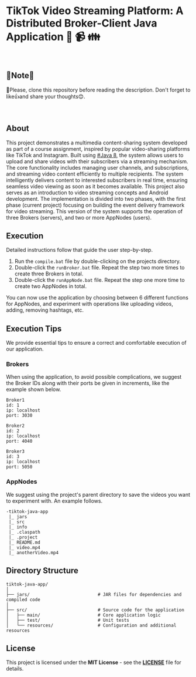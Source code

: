 # TikTok Video Streaming Platform: A Distributed Broker-Client Java Application :iphone: :video_camera: :family:

<br>

## 📢Note📢
🎯Please, clone this repository before reading the description. Don't forget to like👍and share your thoughts😊.

<br>

## About
This project demonstrates a multimedia content-sharing system developed as part of a course assignment, inspired by popular video-sharing platforms like TikTok and Instagram. Built using [#Java 8](https://www.java.com/en/), the system allows users to upload and share videos with their subscribers via a streaming mechanism. The core functionality includes managing user channels, and subscriptions, and streaming video content efficiently to multiple recipients. The system intelligently delivers content to interested subscribers in real time, ensuring seamless video viewing as soon as it becomes available. This project also serves as an introduction to video streaming concepts and Android development. The implementation is divided into two phases, with the first phase (current project) focusing on building the event delivery framework for video streaming. This version of the system supports the operation of three Brokers (servers), and two or more AppNodes (users).

## Execution
Detailed instructions follow that guide the user step-by-step.

1. Run the ```compile.bat``` file by double-clicking on the projects directory. 
1. Double-click the ```runBroker.bat``` file. Repeat the step two more times to create three Brokers in total.
1. Double-click the ```runAppNode.bat``` file. Repeat the step one more time to create two AppNodes in total.

You can now use the application by choosing between 6 different functions for AppNodes, and experiment with operations like uploading videos, adding, removing hashtags, etc.

## Execution Tips
We provide essential tips to ensure a correct and comfortable execution of our application.

### Brokers
When using the application, to avoid possible complications, we suggest the Broker IDs along with their ports be given in increments, like the example shown below.

```
Broker1                           
id: 1				        
ip: localhost
port: 3030                                    

Broker2                           
id: 2				        
ip: localhost
port: 4040 

Broker3                           
id: 3				        
ip: localhost
port: 5050 
```

### AppNodes
We suggest using the project's parent directory to save the videos you want to experiment with. An example follows.

```
-tiktok-java-app
 |_ jars
 |_ src
 |_ info
 |_ .claspath
 |_ .project
 |_ README.md
 |_ video.mp4
 |_ anotherVideo.mp4

```
## Directory Structure
```
tiktok-java-app/
│
├── jars/                          # JAR files for dependencies and compiled code
│
├── src/                           # Source code for the application
│   ├── main/                      # Core application logic
│   ├── test/                      # Unit tests
│   └── resources/                 # Configuration and additional resources
```

## License
This project is licensed under the **MIT License** - see the **[LICENSE](LICENSE)** file for details.
